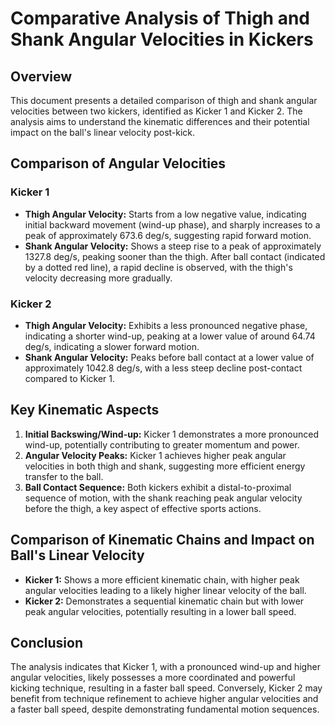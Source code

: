 # Comparative Analysis of Thigh and Shank Angular Velocities in Kickers

## Overview

This document presents a detailed comparison of thigh and shank angular velocities between two kickers, identified as Kicker 1 and Kicker 2. The analysis aims to understand the kinematic differences and their potential impact on the ball's linear velocity post-kick.

## Comparison of Angular Velocities

### Kicker 1

- **Thigh Angular Velocity:** Starts from a low negative value, indicating initial backward movement (wind-up phase), and sharply increases to a peak of approximately 673.6 deg/s, suggesting rapid forward motion.
- **Shank Angular Velocity:** Shows a steep rise to a peak of approximately 1327.8 deg/s, peaking sooner than the thigh. After ball contact (indicated by a dotted red line), a rapid decline is observed, with the thigh's velocity decreasing more gradually.

### Kicker 2

- **Thigh Angular Velocity:** Exhibits a less pronounced negative phase, indicating a shorter wind-up, peaking at a lower value of around 64.74 deg/s, indicating a slower forward motion.
- **Shank Angular Velocity:** Peaks before ball contact at a lower value of approximately 1042.8 deg/s, with a less steep decline post-contact compared to Kicker 1.

## Key Kinematic Aspects

1. **Initial Backswing/Wind-up:** Kicker 1 demonstrates a more pronounced wind-up, potentially contributing to greater momentum and power.
2. **Angular Velocity Peaks:** Kicker 1 achieves higher peak angular velocities in both thigh and shank, suggesting more efficient energy transfer to the ball.
3. **Ball Contact Sequence:** Both kickers exhibit a distal-to-proximal sequence of motion, with the shank reaching peak angular velocity before the thigh, a key aspect of effective sports actions.

## Comparison of Kinematic Chains and Impact on Ball's Linear Velocity

- **Kicker 1:** Shows a more efficient kinematic chain, with higher peak angular velocities leading to a likely higher linear velocity of the ball.
- **Kicker 2:** Demonstrates a sequential kinematic chain but with lower peak angular velocities, potentially resulting in a lower ball speed.

## Conclusion

The analysis indicates that Kicker 1, with a pronounced wind-up and higher angular velocities, likely possesses a more coordinated and powerful kicking technique, resulting in a faster ball speed. Conversely, Kicker 2 may benefit from technique refinement to achieve higher angular velocities and a faster ball speed, despite demonstrating fundamental motion sequences.